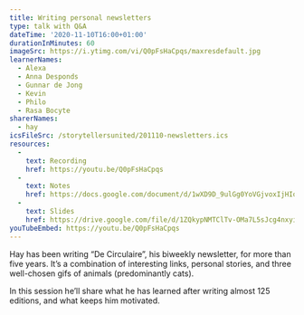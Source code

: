 ```yaml
---
title: Writing personal newsletters
type: talk with Q&A
dateTime: '2020-11-10T16:00+01:00'
durationInMinutes: 60
imageSrc: https://i.ytimg.com/vi/Q0pFsHaCpqs/maxresdefault.jpg
learnerNames:
  - Alexa
  - Anna Desponds
  - Gunnar de Jong
  - Kevin
  - Philo
  - Rasa Bocyte
sharerNames: 
  - hay
icsFileSrc: /storytellersunited/201110-newsletters.ics
resources:
  -
    text: Recording
    href: https://youtu.be/Q0pFsHaCpqs
  -
    text: Notes
    href: https://docs.google.com/document/d/1wXD9D_9ulGg0YoVGjvoxIjHIoA2ZP4jipH8iCOUpfPc/edit
  -
    text: Slides
    href: https://drive.google.com/file/d/1ZQkypNMTClTv-OMa7L5sJcg4nxyiLSQV/view
youTubeEmbed: https://youtu.be/Q0pFsHaCpqs
---
```


Hay has been writing “De Circulaire”, his biweekly newsletter, for more than five years. It’s a combination of interesting links, personal stories, and three well-chosen gifs of animals (predominantly cats). 
<!--more-->
In this session he’ll share what he has learned after writing almost 125 editions, and what keeps him motivated.
